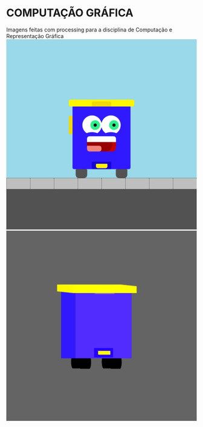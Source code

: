 # COMPUTAÇÃO GRÁFICA
Imagens feitas com processing para a disciplina de Computação e Representação Gráfica
![Lixeira](lixeira2dCompleta/preview.png)
![Lixeira](lixeira3dBasica/preview.png)
